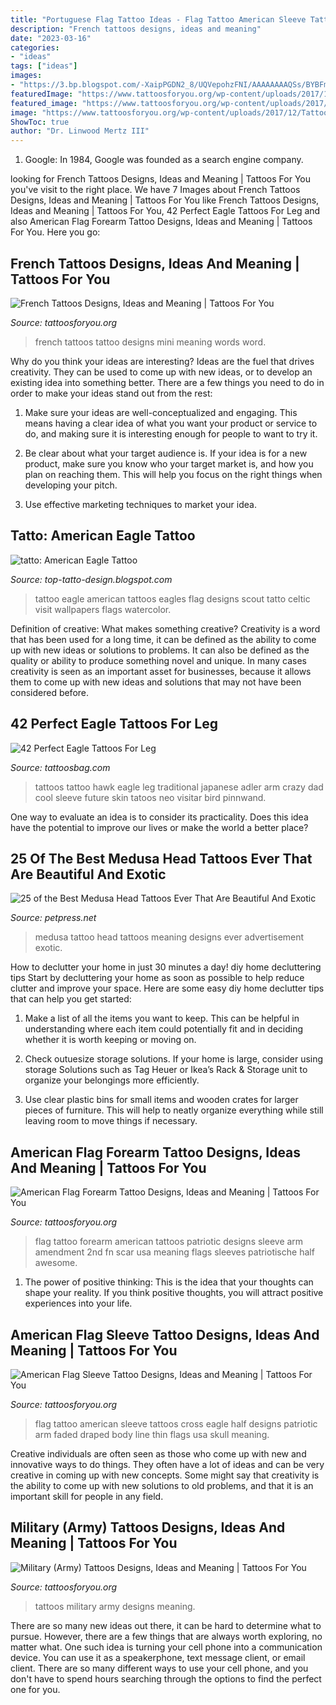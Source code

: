 ```yaml
---
title: "Portuguese Flag Tattoo Ideas - Flag Tattoo American Sleeve Tattoos Cross Eagle Half Designs Patriotic Arm Faded Draped Body Line Thin Flags Usa Skull Meaning"
description: "French tattoos designs, ideas and meaning"
date: "2023-03-16"
categories:
- "ideas"
tags: ["ideas"]
images:
- "https://3.bp.blogspot.com/-XaipPGDN2_8/UQVepohzFNI/AAAAAAAAQSs/BYBFm2ATFBw/s1600/Img9854_eagle.jpg"
featuredImage: "https://www.tattoosforyou.org/wp-content/uploads/2017/10/Pictures-of-American-Flag-Forearm-Tattoo.jpg"
featured_image: "https://www.tattoosforyou.org/wp-content/uploads/2017/05/American-Flag-Half-Sleeve-Tattoo.jpg"
image: "https://www.tattoosforyou.org/wp-content/uploads/2017/12/Tattoo-French.jpg"
ShowToc: true
author: "Dr. Linwood Mertz III"
---
```



1. Google: In 1984, Google was founded as a search engine company.

	

		
looking for French Tattoos Designs, Ideas and Meaning | Tattoos For You you've visit to the right place. We have 7 Images about French Tattoos Designs, Ideas and Meaning | Tattoos For You like French Tattoos Designs, Ideas and Meaning | Tattoos For You, 42 Perfect Eagle Tattoos For Leg and also American Flag Forearm Tattoo Designs, Ideas and Meaning | Tattoos For You. Here you go:
		
    
## French Tattoos Designs, Ideas And Meaning | Tattoos For You

<img loading=lazy src="https://www.tattoosforyou.org/wp-content/uploads/2017/12/Tattoo-French.jpg" onerror="this.onerror=null;this.src='https://tse2.mm.bing.net/th?id=OIP.9Y3OScfUkGS1jLwTdiIfwQHaHa&amp;pid=15.1';" alt="French Tattoos Designs, Ideas and Meaning | Tattoos For You">

_Source: tattoosforyou.org_

>french tattoos tattoo designs mini meaning words word. 

	

Why do you think your ideas are interesting?
Ideas are the fuel that drives creativity. They can be used to come up with new ideas, or to develop an existing idea into something better. There are a few things you need to do in order to make your ideas stand out from the rest:
1. Make sure your ideas are well-conceptualized and engaging. This means having a clear idea of what you want your product or service to do, and making sure it is interesting enough for people to want to try it.

2. Be clear about what your target audience is. If your idea is for a new product, make sure you know who your target market is, and how you plan on reaching them. This will help you focus on the right things when developing your pitch.

3. Use effective marketing techniques to market your idea.

    
## Tatto: American Eagle Tattoo

<img loading=lazy src="https://3.bp.blogspot.com/-XaipPGDN2_8/UQVepohzFNI/AAAAAAAAQSs/BYBFm2ATFBw/s1600/Img9854_eagle.jpg" onerror="this.onerror=null;this.src='https://tse2.mm.bing.net/th?id=OIP.wymMuZdaokzFrw9IbLfOigAAAA&amp;pid=15.1';" alt="tatto: American Eagle Tattoo">

_Source: top-tatto-design.blogspot.com_

>tattoo eagle american tattoos eagles flag designs scout tatto celtic visit wallpapers flags watercolor. 

	

Definition of creative: What makes something creative?
Creativity is a word that has been used for a long time, it can be defined as the ability to come up with new ideas or solutions to problems. It can also be defined as the quality or ability to produce something novel and unique. In many cases creativity is seen as an important asset for businesses, because it allows them to come up with new ideas and solutions that may not have been considered before.

    
## 42 Perfect Eagle Tattoos For Leg

<img loading=lazy src="https://www.tattoosbag.com/wp-content/uploads/2016/09/Eagle-Tattoo-Design-On-Leg.jpg" onerror="this.onerror=null;this.src='https://tse1.mm.bing.net/th?id=OIP.B7ORGEDjAx75GsdOllKPtQHaM8&amp;pid=15.1';" alt="42 Perfect Eagle Tattoos For Leg">

_Source: tattoosbag.com_

>tattoos tattoo hawk eagle leg traditional japanese adler arm crazy dad cool sleeve future skin tatoos neo visitar bird pinnwand. 

	

One way to evaluate an idea is to consider its practicality. Does this idea have the potential to improve our lives or make the world a better place?

    
## 25 Of The Best Medusa Head Tattoos Ever That Are Beautiful And Exotic

<img loading=lazy src="https://cdn.petpress.net/wp-content/uploads/2020/02/12040822/medusa-head-tattoo-idea-design.jpg" onerror="this.onerror=null;this.src='https://tse3.mm.bing.net/th?id=OIP.Wjq0KRMcXgtwa_om30kmNQHaHa&amp;pid=15.1';" alt="25 of the Best Medusa Head Tattoos Ever That Are Beautiful And Exotic">

_Source: petpress.net_

>medusa tattoo head tattoos meaning designs ever advertisement exotic. 

	

How to declutter your home in just 30 minutes a day!
diy home decluttering tips
Start by decluttering your home as soon as possible to help reduce clutter and improve your space. Here are some easy diy home declutter tips that can help you get started:

1. Make a list of all the items you want to keep. This can be helpful in understanding where each item could potentially fit and in deciding whether it is worth keeping or moving on.

2. Check outuesize storage solutions. If your home is large, consider using storage Solutions such as Tag Heuer or Ikea’s Rack & Storage unit to organize your belongings more efficiently.

3. Use clear plastic bins for small items and wooden crates for larger pieces of furniture. This will help to neatly organize everything while still leaving room to move things if necessary. 


    
## American Flag Forearm Tattoo Designs, Ideas And Meaning | Tattoos For You

<img loading=lazy src="https://www.tattoosforyou.org/wp-content/uploads/2017/10/Pictures-of-American-Flag-Forearm-Tattoo.jpg" onerror="this.onerror=null;this.src='https://tse4.mm.bing.net/th?id=OIP.85-yr4zZC7MYCfKJ2N1JdgHaFj&amp;pid=15.1';" alt="American Flag Forearm Tattoo Designs, Ideas and Meaning | Tattoos For You">

_Source: tattoosforyou.org_

>flag tattoo forearm american tattoos patriotic designs sleeve arm amendment 2nd fn scar usa meaning flags sleeves patriotische half awesome. 

	

1. The power of positive thinking: This is the idea that your thoughts can shape your reality. If you think positive thoughts, you will attract positive experiences into your life.

    
## American Flag Sleeve Tattoo Designs, Ideas And Meaning | Tattoos For You

<img loading=lazy src="https://www.tattoosforyou.org/wp-content/uploads/2017/05/American-Flag-Half-Sleeve-Tattoo.jpg" onerror="this.onerror=null;this.src='https://tse4.mm.bing.net/th?id=OIP.b8WiIBggoeb-d4bOczZ2mAHaNK&amp;pid=15.1';" alt="American Flag Sleeve Tattoo Designs, Ideas and Meaning | Tattoos For You">

_Source: tattoosforyou.org_

>flag tattoo american sleeve tattoos cross eagle half designs patriotic arm faded draped body line thin flags usa skull meaning. 

	

Creative individuals are often seen as those who come up with new and innovative ways to do things. They often have a lot of ideas and can be very creative in coming up with new concepts. Some might say that creativity is the ability to come up with new solutions to old problems, and that it is an important skill for people in any field.

    
## Military (Army) Tattoos Designs, Ideas And Meaning | Tattoos For You

<img loading=lazy src="http://www.tattoosforyou.org/wp-content/uploads/2013/10/Military-Tattoos-609x1024.jpg" onerror="this.onerror=null;this.src='https://tse2.mm.bing.net/th?id=OIP.HRz93JhBoVrx_Lq6wS0-XgHaMd&amp;pid=15.1';" alt="Military (Army) Tattoos Designs, Ideas and Meaning | Tattoos For You">

_Source: tattoosforyou.org_

>tattoos military army designs meaning. 

	

There are so many new ideas out there, it can be hard to determine what to pursue. However, there are a few things that are always worth exploring, no matter what. One such idea is turning your cell phone into a communication device. You can use it as a speakerphone, text message client, or email client. There are so many different ways to use your cell phone, and you don't have to spend hours searching through the options to find the perfect one for you.

